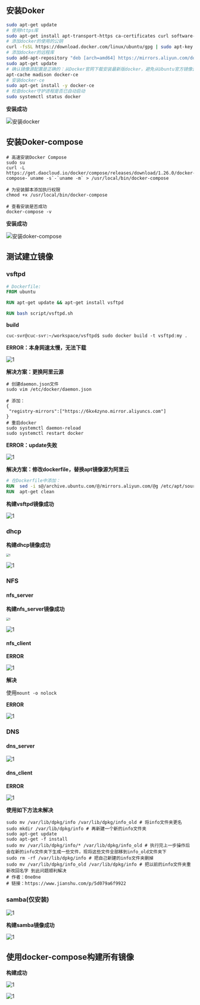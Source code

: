 ## 安装Doker

```bash
sudo apt-get update
# 使用https库
sudo apt-get install apt-transport-https ca-certificates curl software-properties-common
# 添加docker的使用的公钥
curl -fsSL https://download.docker.com/linux/ubuntu/gpg | sudo apt-key add -
# 添加docker的远程库
sudo add-apt-repository "deb [arch=amd64] https://mirrors.aliyun.com/docker-ce/linux/ubuntu $(lsb_release -cs) stable"
sudo apt-get update
# 确认镜像源配置是正确的：从Docker官网下载安装最新版docker，避免从Ubuntu官方镜像源下载旧版的docker
apt-cache madison docker-ce
# 安装docker-ce
sudo apt-get install -y docker-ce
# 检查docker守护进程是否已自动启动
sudo systemctl status docker
```

**安装成功**

![安装docker](images/安装docker.png)

## 安装Doker-compose

```shell
# 高速安装Docker Compose
sudo su
curl -L https://get.daocloud.io/docker/compose/releases/download/1.26.0/docker-compose-`uname -s`-`uname -m` > /usr/local/bin/docker-compose

# 为安装脚本添加执行权限
chmod +x /usr/local/bin/docker-compose

# 查看安装是否成功
docker-compose -v 
```

**安装成功**

![安装doker-compose](images/安装doker-compose.png)

## 测试建立镜像

### vsftpd

```dockerfile
# Dockerfile:
FROM ubuntu

RUN apt-get update && apt-get install vsftpd

RUN bash script/vsftpd.sh
```

**build**

```shell
cuc-svr@cuc-svr:~/workspace/vsftpd$ sudo docker build -t vsftpd:my .
```

**ERROR：本身网速太慢，无法下载**

![1](images/error1.png)

**解决方案：更换阿里云源**

```shell
# 创建daemon.json文件
sudo vim /etc/docker/daemon.json 

# 添加：
{
 "registry-mirrors":["https://6kx4zyno.mirror.aliyuncs.com"]
}
# 重启docker
sudo systemctl daemon-reload 
sudo systemctl restart docker
```

**ERROR：update失败**

![1](images/error2.png)

**解决方案：修改dockerfile，替换apt镜像源为阿里云**

```dockerfile
# 在Dockerfile中添加：
RUN  sed -i s@/archive.ubuntu.com/@/mirrors.aliyun.com/@g /etc/apt/sources.list
RUN  apt-get clean
```

**构建vsftpd镜像成功**

![1](images/vsftpd镜像构建成功.png)

### dhcp

**构建dhcp镜像成功**

<img src="images/dhcp.png" alt="1" style="zoom:50%;" />

![1](images/dhcp镜像构建成功.png)

### NFS

#### nfs_server

**构建nfs_server镜像成功**

<img src="images/nfs_server.png" alt="1" style="zoom:50%;" />

![1](images/nfs_server镜像构建成功.png)

#### nfs_client

**ERROR**

![1](images/error3.png)

**解决**

使用`mount -o nolock`

**ERROR**

![1](images/error4.png)

### DNS

#### dns_server

![1](images/dns_server镜像构建成功.png)

#### dns_client

**ERROR**

![1](images/error5.png)

**使用如下方法未解决**

```shell
sudo mv /var/lib/dpkg/info /var/lib/dpkg/info_old # 将info文件夹更名
sudo mkdir /var/lib/dpkg/info # 再新建一个新的info文件夹
sudo apt-get update
sudo apt-get -f install 
sudo mv /var/lib/dpkg/info/* /var/lib/dpkg/info_old # 执行完上一步操作后会在新的info文件夹下生成一些文件，现将这些文件全部移到info_old文件夹下
sudo rm -rf /var/lib/dpkg/info # 把自己新建的info文件夹删掉
sudo mv /var/lib/dpkg/info_old /var/lib/dpkg/info # 把以前的info文件夹重新改回名字 到此问题顺利解决
# 作者：0ne0ne
# 链接：https://www.jianshu.com/p/5d079a6f9922
```

### samba(仅安装)

![1](images/samba.png)

**构建samba镜像成功**

![1](images/samba构建镜像成功.png)

## 使用docker-compose构建所有镜像

**构建成功**

![1](images/全部构建.png)

![1](images/构建成功.png)

